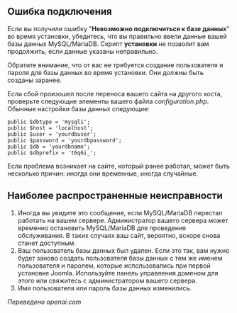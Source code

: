 <!-- Filename: Unable_to_connect_to_the_database / Display title: Подключение к базе данных  -->

## Ошибка подключения

Если вы получили ошибку "**Невозможно подключиться к базе данных**" во время установки, убедитесь, что вы правильно ввели данные вашей базы данных MySQL/MariaDB. Скрипт **установки** не позволит вам продолжить, если данные указаны неправильно.

Обратите внимание, что от вас не требуется создание пользователя и пароля для базы данных во время установки. Они должны быть созданы заранее.

Если сбой произошел после переноса вашего сайта на другого хоста, проверьте следующие элементы вашего файла *configuration.php*. Обычные настройки базы данных следующие:

    public $dbtype = 'mysqli';
    public $host = 'localhost';
    public $user = 'yourdbuser';
    public $password = 'yourdbpassword';
    public $db = 'yourdbname';
    public $dbprefix = 't6q6i_';

Если проблема возникает на сайте, который ранее работал, может быть несколько причин: иногда они временные, иногда случайные.

## Наиболее распространенные неисправности

1. Иногда вы увидите это сообщение, если MySQL/MariaDB перестал
   работать на вашем сервере. Администратор вашего сервера может
   временно остановить MySQL/MariaDB для проведения обслуживания. В
   таких случаях ваш сайт, вероятно, вскоре снова станет доступным.
2. Ваш пользователь базы данных был удален. Если это так, вам нужно
   будет заново создать пользователя базы данных с тем же именем
   пользователя и паролем, которые использовались при первой установке
   Joomla. Используйте панель управления доменом для этого или
   свяжитесь с администратором вашего сервера.
3. Имя пользователя или пароль базы данных изменились.

*Переведено openai.com*
